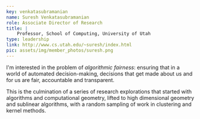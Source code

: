 ```yaml
---
key: venkatasubramanian
name: Suresh Venkatasubramanian
role: Associate Director of Research
title: |
    Professor, School of Computing, University of Utah
type: leadership
link: http://www.cs.utah.edu/~suresh/index.html
pic: assets/img/member_photos/suresh.png
---
```


I'm interested in the problem of *algorithmic fairness*: ensuring that in a world of automated decision-making, decisions that get made about us and for us are fair, accountable and transparent.

This is the culmination of a series of research explorations that started with algorithms and computational geometry, lifted to high dimensional geometry and sublinear algorithms, with a random sampling of work in clustering and kernel methods.
